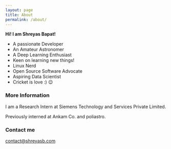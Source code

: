 ```yaml
---
layout: page
title: About
permalink: /about/
---
```


**Hi! I am Shreyas Bapat!**

* A passionate Developer
* An Amateur Astronomer
* A Deep Learning Enthusiast
* Keen on learning new things!
* Linux Nerd
* Open Source Software Advocate
* Aspiring Data Scientist 
* Cricket is love :) :wink:

### More Information

I am a Research Intern at Siemens Technology and Services Private Limited.

Previously interned at Ankam Co. and poliastro.

### Contact me

[contact@shreyasb.com](mailto:contact@shreyasb.com)